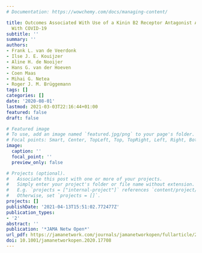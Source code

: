 ```yaml
---
# Documentation: https://wowchemy.com/docs/managing-content/

title: Outcomes Associated With Use of a Kinin B2 Receptor Antagonist Among Patients
  With COVID-19
subtitle: ''
summary: ''
authors:
- Frank L. van de Veerdonk
- Ilse J. E. Kouijzer
- Aline H. de Nooijer
- Hans G. van der Hoeven
- Coen Maas
- Mihai G. Netea
- Roger J. M. Brüggemann
tags: []
categories: []
date: '2020-08-01'
lastmod: 2021-03-03T22:16:44+01:00
featured: false
draft: false

# Featured image
# To use, add an image named `featured.jpg/png` to your page's folder.
# Focal points: Smart, Center, TopLeft, Top, TopRight, Left, Right, BottomLeft, Bottom, BottomRight.
image:
  caption: ''
  focal_point: ''
  preview_only: false

# Projects (optional).
#   Associate this post with one or more of your projects.
#   Simply enter your project's folder or file name without extension.
#   E.g. `projects = ["internal-project"]` references `content/project/deep-learning/index.md`.
#   Otherwise, set `projects = []`.
projects: []
publishDate: '2021-04-13T15:51:02.772477Z'
publication_types:
- '2'
abstract: ''
publication: '*JAMA Netw Open*'
url_pdf: https://jamanetwork.com/journals/jamanetworkopen/fullarticle/2769237
doi: 10.1001/jamanetworkopen.2020.17708
---
```

